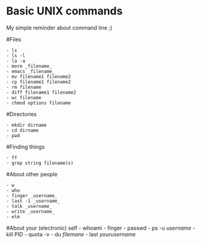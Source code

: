 Basic UNIX commands
=========

My simple reminder about command line ;)

#Files

    - ls
	- ls -l 
	- la -a
	- more _filename_
	- emacs _filename_
	- mv filename1 filename2
	- cp filename1 filename2
	- rm filename
	- diff filename1 filename2
	- wc filename
	- chmod options filename

#Directories

	- mkdir dirname
	- cd dirname
	- pwd

#Finding things

	- ff
	- grep string filename(s)

#About other people

	- w
	- who
	- finger _username_
	- last -1 _username_
	- talk _username_
	- write _username_
	- elm

#About your (electronic) self
	- whoami
	- finger
	- passwd
	- ps -u _username_
	- kill PID
	- quota -v
	- du _filemane_
	- last _yourusername_







